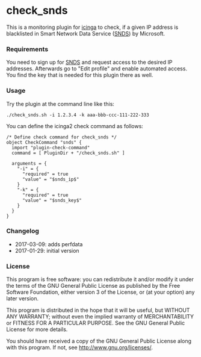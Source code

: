 # check_snds

This is a monitoring plugin for [icinga](https://www.icinga.com) to check, if a given IP address is blacklisted in Smart Network Data Service ([SNDS](https://postmaster.live.com/snds/)) by Microsoft.


### Requirements
You need to sign up for [SNDS](https://postmaster.live.com/snds/) and request access to the desired IP addresses. Afterwards  go to "Edit profile" and enable automated access. You find the key that is needed for this plugin there as well.


### Usage
Try the plugin at the command line like this:
```
./check_snds.sh -i 1.2.3.4 -k aaa-bbb-ccc-111-222-333
```

You can define the icinga2 check command as follows:
```
/* Define check command for check_snds */
object CheckCommand "snds" {
  import "plugin-check-command"
  command = [ PluginDir + "/check_snds.sh" ]

  arguments = {
    "-i" = {
      "required" = true
      "value" = "$snds_ip$"
    }
    "-k" = {
      "required" = true
      "value" = "$snds_key$"
    }
  }
}
```


### Changelog
* 2017-03-09: adds perfdata
* 2017-01-29: initial version


### License
This program is free software: you can redistribute it and/or modify it under the terms of the GNU General Public License as published by the Free Software Foundation, either version 3 of the License, or (at your option) any later version.

This program is distributed in the hope that it will be useful, but WITHOUT ANY WARRANTY; without even the implied warranty of MERCHANTABILITY or FITNESS FOR A PARTICULAR PURPOSE.  See the GNU General Public License for more details.

You should have received a copy of the GNU General Public License along with this program.  If not, see <http://www.gnu.org/licenses/>.
